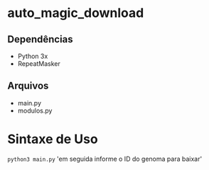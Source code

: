 # auto_magic_download
## Dependências 
* Python 3x
* RepeatMasker
## Arquivos
 * main.py
 * modulos.py
 # Sintaxe de Uso 
``` python3 main.py ```
'em seguida informe o ID do genoma para baixar'

